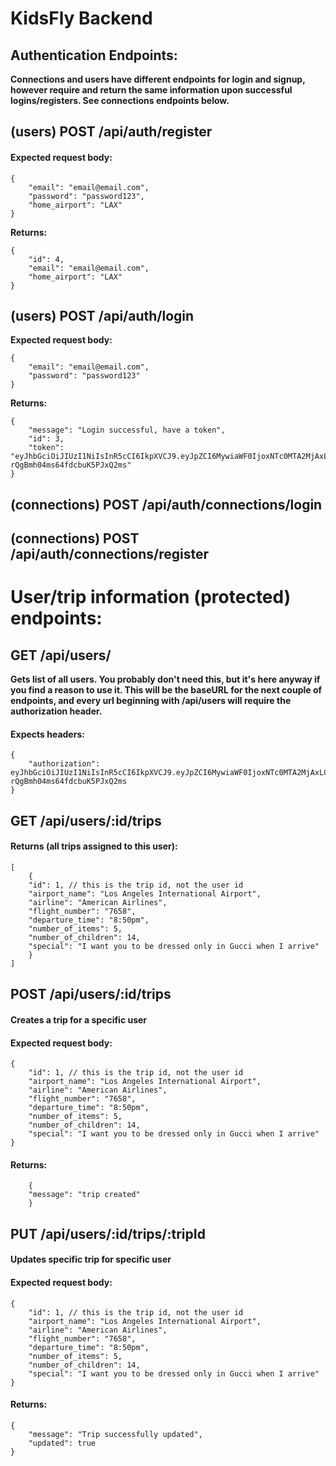 # KidsFly Backend

## Authentication Endpoints:

**Connections and users have different endpoints for login and signup, however require and return the same information upon successful logins/registers. See connections endpoints below.**

## (users) **POST** /api/auth/register

#### Expected request body:

    {
        "email": "email@email.com",
        "password": "password123",
        "home_airport": "LAX"
    }

**Returns:**

    {
        "id": 4,
        "email": "email@email.com",
        "home_airport": "LAX"
    }

## (users) **POST** /api/auth/login

**Expected request body:**

    {
        "email": "email@email.com",
        "password": "password123"
    }

**Returns:**

    {
        "message": "Login successful, have a token",
        "id": 3,
        "token": "eyJhbGciOiJIUzI1NiIsInR5cCI6IkpXVCJ9.eyJpZCI6MywiaWF0IjoxNTc0MTA2MjAxLCJleHAiOjE1NzQxOTI2MDF9.2e86pVoODyESq7hq-rQgBmh04ms64fdcbuK5PJxQ2ms"
    }

## (connections) **POST** /api/auth/connections/login

## (connections) **POST** /api/auth/connections/register

# User/trip information (protected) endpoints:

## **GET** /api/users/

**Gets list of all users. You probably don't need this, but it's here anyway if you find a reason to use it. This will be the baseURL for the next couple of endpoints, and every url beginning with /api/users will require the authorization header.**

#### Expects headers:

    {
        "authorization": eyJhbGciOiJIUzI1NiIsInR5cCI6IkpXVCJ9.eyJpZCI6MywiaWF0IjoxNTc0MTA2MjAxLCJleHAiOjE1NzQxOTI2MDF9.2e86pVoODyESq7hq-rQgBmh04ms64fdcbuK5PJxQ2ms
    }

## GET /api/users/:id/trips

#### Returns (all trips assigned to this user):

    [
        {
        "id": 1, // this is the trip id, not the user id
        "airport_name": "Los Angeles International Airport",
        "airline": "American Airlines",
        "flight_number": "7658",
        "departure_time": "8:50pm",
        "number_of_items": 5,
        "number_of_children": 14,
        "special": "I want you to be dressed only in Gucci when I arrive"
        }
    ]

## **POST** /api/users/:id/trips

#### Creates a trip for a specific user

#### Expected request body:

    {
        "id": 1, // this is the trip id, not the user id
        "airport_name": "Los Angeles International Airport",
        "airline": "American Airlines",
        "flight_number": "7658",
        "departure_time": "8:50pm",
        "number_of_items": 5,
        "number_of_children": 14,
        "special": "I want you to be dressed only in Gucci when I arrive"
    }

#### Returns:

        {
        "message": "trip created"
        }

## **PUT** /api/users/:id/trips/:tripId

#### Updates specific trip for specific user

#### Expected request body:

    {
        "id": 1, // this is the trip id, not the user id
        "airport_name": "Los Angeles International Airport",
        "airline": "American Airlines",
        "flight_number": "7658",
        "departure_time": "8:50pm",
        "number_of_items": 5,
        "number_of_children": 14,
        "special": "I want you to be dressed only in Gucci when I arrive"
    }

#### Returns:

    {
        "message": "Trip successfully updated",
        "updated": true
    }
